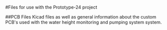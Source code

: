 #Files for use with the Prototype-24 project

##PCB Files
Kicad files as well as general information about the custom PCB's used with the water height monitoring and pumping system system.